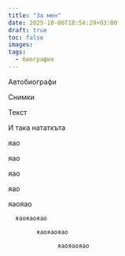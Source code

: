 ```yaml
---
title: "За мен"
date: 2025-10-06T18:54:29+03:00
draft: true
toc: false
images:
tags:
  - биография
---
```


Автобиографи

Снимки

Текст

И така нататкъта

яао

яао

яао

яао

яаояао

      яаояаояао

            яаояаояао

                  яаояаояао